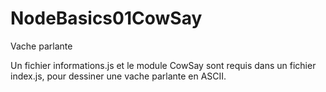 # NodeBasics01CowSay
Vache parlante

Un fichier informations.js et le module CowSay sont requis dans un fichier index.js, pour dessiner une vache parlante en ASCII.